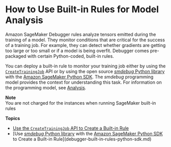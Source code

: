 # How to Use Built\-in Rules for Model Analysis<a name="use-debugger-built-in-rules"></a>

Amazon SageMaker Debugger rules analyze tensors emitted during the training of a model\. They monitor conditions that are critical for the success of a training job\. For example, they can detect whether gradients are getting too large or too small or if a model is being overfit\. Debugger comes pre\-packaged with certain Python\-coded, built\-in rules\. 

You can deploy a built\-in rule to monitor your training job either by using the [ `CreateTrainingJob`](https://docs.aws.amazon.com/sagemaker/latest/APIReference/API_CreateTrainingJob.html) API or by using the open source [*smdebug* Python library](https://github.com/awslabs/sagemaker-debugger/) with the [Amazon SageMaker Python SDK](https://sagemaker.readthedocs.io)\. The *smdebug* programming model provides the context for understanding this task\. For information on the programming model, see [Analysis](https://github.com/awslabs/sagemaker-debugger/blob/master/docs/analysis.md)\.

**Note**  
You are not charged for the instances when running SageMaker built\-in rules

**Topics**
+ [Use the `CreateTrainingJob` API to Create a Built\-in Rule](debugger-built-in-rules-api.md)
+ [Use [*smdebug* Python library](https://github.com/awslabs/sagemaker-debugger/) with the [Amazon SageMaker Python SDK](https://sagemaker.readthedocs.io) to Create a Built\-in Rule](debugger-built-in-rules-python-sdk.md)